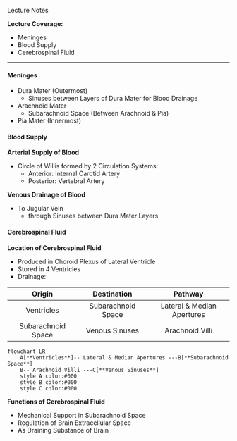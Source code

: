 Lecture Notes

**Lecture Coverage:**
- Meninges
- Blood Supply
- Cerebrospinal Fluid

---
#### **Meninges**
- Dura Mater (Outermost)
	- Sinuses between Layers of Dura Mater for Blood Drainage
- Arachnoid Mater
	- Subarachnoid Space (Between Arachnoid & Pia)
- Pia Mater (Innermost)


#### **Blood Supply**
**Arterial Supply of Blood**
- Circle of Willis formed by 2 Circulation Systems:
	- Anterior: Internal Carotid Artery
	- Posterior: Vertebral Artery

**Venous Drainage of Blood**
- To Jugular Vein 
	- through Sinuses between Dura Mater Layers


#### **Cerebrospinal Fluid**
**Location of Cerebrospinal Fluid**
- Produced in Choroid Plexus of Lateral Ventricle
- Stored in 4 Ventricles
- Drainage:

|       Origin       |    Destination     |          Pathway           |
| :----------------: | :----------------: | :------------------------: |
|     Ventricles     | Subarachnoid Space | Lateral & Median Apertures |
| Subarachnoid Space |   Venous Sinuses   |      Arachnoid Villi       |
```mermaid
flowchart LR
	A[**Ventricles**]-- Lateral & Median Apertures ---B[**Subarachnoid Space**]
	B-- Arachnoid Villi ---C[**Venous Sinuses**]
	style A color:#000
	style B color:#000
	style C color:#000
```


**Functions of Cerebrospinal Fluid**
- Mechanical Support in Subarachnoid Space
- Regulation of Brain Extracellular Space
- As Draining Substance of Brain